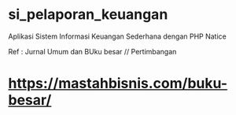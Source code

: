 # si_pelaporan_keuangan
Aplikasi Sistem Informasi Keuangan Sederhana dengan PHP Natice


Ref : Jurnal Umum dan BUku besar // Pertimbangan
# https://mastahbisnis.com/buku-besar/